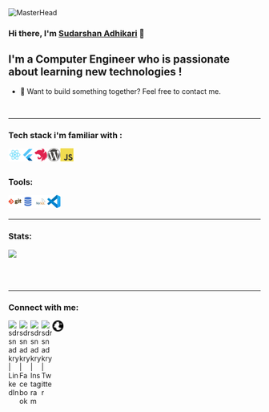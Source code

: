 <img src="https://camo.githubusercontent.com/c1174683d66e0b11b76617e5ef33a6e101feb17ca81aef9df43852a26c8d36f3/68747470733a2f2f6d69726f2e6d656469756d2e636f6d2f6d61782f313430302f302a78347251466a666930694b33675331542e676966" alt="MasterHead" data-canonical-src="https://miro.medium.com/max/1400/0*x4rQFjfi0iK3gS1T.gif" style="max-width: 100%; display: inline-block;" data-target="animated-image.originalImage"/>

### Hi there, I'm [Sudarshan Adhikari] 👋

## I'm a Computer Engineer who is passionate about learning new technologies !
- 👯 Want to build something together? Feel free to contact me.

<br />

---

### Tech stack i'm familiar with :
<img align="left" title="React / React Native" alt="React" width="26px" src="https://raw.githubusercontent.com/github/explore/80688e429a7d4ef2fca1e82350fe8e3517d3494d/topics/react/react.png" />
<img align="left" title="Flutter" alt="Flutter" width="26px" src="https://raw.githubusercontent.com/github/explore/cebd63002168a05a6a642f309227eefeccd92950/topics/flutter/flutter.png" />
<img align="left" title="Nest JS" alt="Nest JS" width="26px" src="https://raw.githubusercontent.com/github/explore/37c71fdca4e12086faf8c7009793d2eb588c914e/topics/nestjs/nestjs.png" />
<img align="left" title="Wordpress" alt="wordpress" width="26px" src="https://raw.githubusercontent.com/github/explore/80688e429a7d4ef2fca1e82350fe8e3517d3494d/topics/wordpress/wordpress.png" />
<img align="left" title="JavaScript" alt="JavaScript" width="26px" src="https://raw.githubusercontent.com/github/explore/80688e429a7d4ef2fca1e82350fe8e3517d3494d/topics/javascript/javascript.png" />

<br />
<br />

### Tools:

<img align="left" alt="Git" width="26px" src="https://raw.githubusercontent.com/github/explore/80688e429a7d4ef2fca1e82350fe8e3517d3494d/topics/git/git.png" />
<img align="left" alt="SQL" width="26px" src="https://raw.githubusercontent.com/github/explore/80688e429a7d4ef2fca1e82350fe8e3517d3494d/topics/sql/sql.png" />
<img align="left" alt="MySQL" width="26px" src="https://raw.githubusercontent.com/github/explore/80688e429a7d4ef2fca1e82350fe8e3517d3494d/topics/mysql/mysql.png" />
<img align="left" alt="Visual Studio Code" width="26px" src="https://raw.githubusercontent.com/github/explore/80688e429a7d4ef2fca1e82350fe8e3517d3494d/topics/visual-studio-code/visual-studio-code.png" />

<br />
<br />

---


### Stats:

[![](https://github-profile-summary-cards.vercel.app/api/cards/profile-details?username=sdrsnadkry&theme=github_dark)](https://github.com/vn7n24fzkq/github-profile-summary-cards)


<br />
<br />

---


### Connect with me:

[<img align="left" alt="sdrsnadkry | LinkedIn" width="22px" src="https://cdn.jsdelivr.net/npm/simple-icons@v3/icons/linkedin.svg" />][linkedin]
[<img align="left" alt="sdrsnadkry | Facebook" width="22px" src="https://cdn.jsdelivr.net/npm/simple-icons@v3/icons/facebook.svg" />][facebook]
[<img align="left" alt="sdrsnadkry | Instagram" width="22px" src="https://cdn.jsdelivr.net/npm/simple-icons@v3/icons/instagram.svg" />][instagram]
[<img align="left" alt="sdrsnadkry | Twitter" width="22px" src="https://cdn.jsdelivr.net/npm/simple-icons@v3/icons/twitter.svg" />][twitter]
[<img align="left" alt="sdrsnadkry" width="22px" src="https://raw.githubusercontent.com/iconic/open-iconic/master/svg/globe.svg" />][website]

[Sudarshan Adhikari]: https://adhikarisudarshan.com.np
[website]: https://adhikarisudarshan.com.np
[twitter]: https://twitter.com/SdrsnAdkry
[facebook]: https://www.facebook.com/SdrsnAdkry/
[instagram]: https://www.instagram.com/sdrsn_adkry/
[linkedin]: https://www.linkedin.com/in/sudarshan-adhikari-01120a198/
